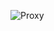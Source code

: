 ![Proxy](https://user-images.githubusercontent.com/69672253/176130422-8cac7eb9-58c7-4bbb-8c3e-7baf7019d4f8.png)

